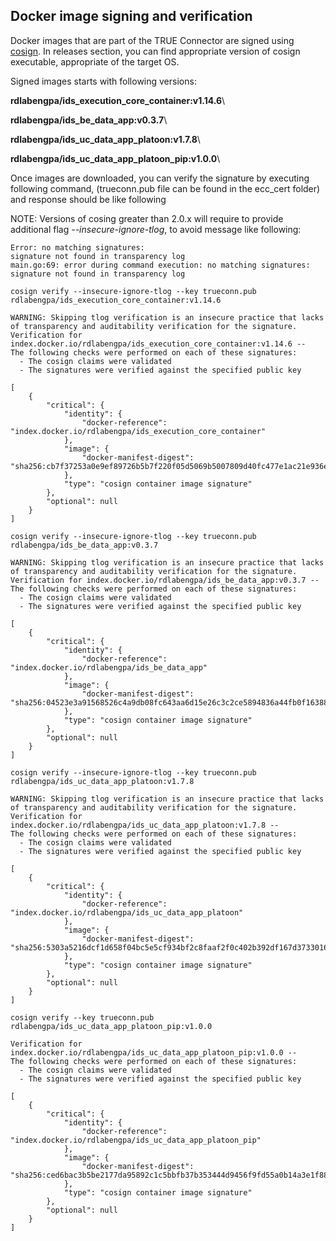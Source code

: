 ## Docker image signing and verification <a href="#cosign" id="cosign"></a>

Docker images that are part of the TRUE Connector are signed using [cosign](https://github.com/sigstore/cosign). In releases section, you can find appropriate version of cosign executable, appropriate of the target OS.

Signed images starts with following versions:

**rdlabengpa/ids\_execution\_core\_container:v1.14.6**\

**rdlabengpa/ids\_be\_data\_app:v0.3.7**\

**rdlabengpa/ids\_uc\_data\_app\_platoon:v1.7.8**\

**rdlabengpa/ids\_uc\_data\_app\_platoon\_pip:v1.0.0**\


Once images are downloaded, you can verify the signature by executing following command, (trueconn.pub file can be found in the ecc_cert folder) and response should be like following

NOTE: Versions of cosing greater than 2.0.x will require to provide additional flag *--insecure-ignore-tlog*, to avoid message like following:

```
Error: no matching signatures:
signature not found in transparency log
main.go:69: error during command execution: no matching signatures:
signature not found in transparency log
```

```
cosign verify --insecure-ignore-tlog --key trueconn.pub rdlabengpa/ids_execution_core_container:v1.14.6

WARNING: Skipping tlog verification is an insecure practice that lacks of transparency and auditability verification for the signature.
Verification for index.docker.io/rdlabengpa/ids_execution_core_container:v1.14.6 --
The following checks were performed on each of these signatures:
  - The cosign claims were validated
  - The signatures were verified against the specified public key

[
	{
		"critical": {
			"identity": {
				"docker-reference": "index.docker.io/rdlabengpa/ids_execution_core_container"
			},
			"image": {
				"docker-manifest-digest": "sha256:cb7f37253a0e9ef89726b5b7f220f05d5069b5007809d40fc477e1ac21e936e5"
			},
			"type": "cosign container image signature"
		},
		"optional": null
	}
]
```

```
cosign verify --insecure-ignore-tlog --key trueconn.pub rdlabengpa/ids_be_data_app:v0.3.7

WARNING: Skipping tlog verification is an insecure practice that lacks of transparency and auditability verification for the signature.
Verification for index.docker.io/rdlabengpa/ids_be_data_app:v0.3.7 --
The following checks were performed on each of these signatures:
  - The cosign claims were validated
  - The signatures were verified against the specified public key

[
	{
		"critical": {
			"identity": {
				"docker-reference": "index.docker.io/rdlabengpa/ids_be_data_app"
			},
			"image": {
				"docker-manifest-digest": "sha256:04523e3a91568526c4a9db08fc643aa6d15e26c3c2ce5894836a44fb0f163886"
			},
			"type": "cosign container image signature"
		},
		"optional": null
	}
]
```

```
cosign verify --insecure-ignore-tlog --key trueconn.pub rdlabengpa/ids_uc_data_app_platoon:v1.7.8

WARNING: Skipping tlog verification is an insecure practice that lacks of transparency and auditability verification for the signature.
Verification for index.docker.io/rdlabengpa/ids_uc_data_app_platoon:v1.7.8 --
The following checks were performed on each of these signatures:
  - The cosign claims were validated
  - The signatures were verified against the specified public key

[
	{
		"critical": {
			"identity": {
				"docker-reference": "index.docker.io/rdlabengpa/ids_uc_data_app_platoon"
			},
			"image": {
				"docker-manifest-digest": "sha256:5303a5216dcf1d658f04bc5e5cf934bf2c8faaf2f0c402b392df167d37330162"
			},
			"type": "cosign container image signature"
		},
		"optional": null
	}
]
```

```
cosign verify --key trueconn.pub rdlabengpa/ids_uc_data_app_platoon_pip:v1.0.0

Verification for index.docker.io/rdlabengpa/ids_uc_data_app_platoon_pip:v1.0.0 --
The following checks were performed on each of these signatures:
  - The cosign claims were validated
  - The signatures were verified against the specified public key

[
	{
		"critical": {
			"identity": {
				"docker-reference": "index.docker.io/rdlabengpa/ids_uc_data_app_platoon_pip"
			},
			"image": {
				"docker-manifest-digest": "sha256:ced6bac3b5be2177da95892c1c5bbfb37b353444d9456f9fd55a0b14a3e1f88b"
			},
			"type": "cosign container image signature"
		},
		"optional": null
	}
]

```
